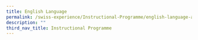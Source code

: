 ```yaml
---
title: English Language
permalink: /swiss-experience/Instructional-Programme/english-language-and-literature/
description: ""
third_nav_title: Instructional Programme
---
```

